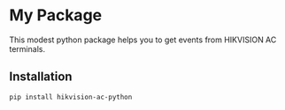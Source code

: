 # My Package

This modest python package helps you to get events from HIKVISION AC terminals. 

## Installation

```sh
pip install hikvision-ac-python
